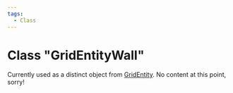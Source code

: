 ```yaml
---
tags:
  - Class
---
```

# Class "GridEntityWall"

Currently used as a distinct object from [GridEntity](GridEntity.md). No content at this point, sorry!